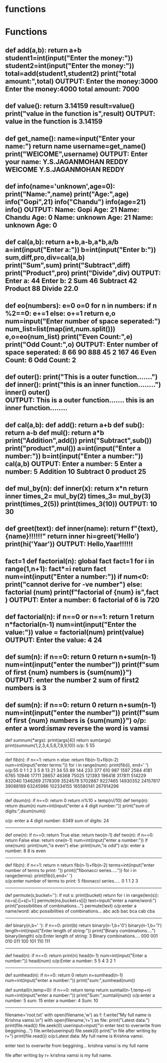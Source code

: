   # functions
# Functions
def add(a,b):
    return a+b
student1=int(input("Enter the money:"))
student2=int(input("Enter the money:"))
total=add(student1,student2)
print("total amount:",total)
OUTPUT:
      Enter the money:3000
      Enter the money:4000
      total amount: 7000
---------------------------------------------------------------
  def value():
    return 3.14159
result=value()
print("value in the function is",result)
 OUTPUT:   value in the function is 3.14159
 ------------------------------------------------------------
 def get_name():
    name=input("Enter your name:")
    return name
username=get_name()
print("WElCOME",username)
OUTPUT:
Enter your name: Y.S.JAGANMOHAN REDDY
WElCOME Y.S.JAGANMOHAN REDDY
-----------------------------------------------------------------
def info(name='unknown',age=0):
    print("Name:",name)
    print("Age:",age)
info("Gopi",21)
info("Chandu")
info(age=21)
info()
OUTPUT:
Name: Gopi
Age: 21
Name: Chandu
Age: 0
Name: unknown
Age: 21
Name: unknown
Age: 0
--------------------------------------------------------------------
def cal(a,b):
    return a+b,a-b,a*b,a/b
a=int(input("Enter a:"))
b=int(input("Enter b:"))
sum,diff,pro,div=cal(a,b)     
print("Sum",sum)
print("Subtract",diff)
print("Product",pro)
print("Divide",div)
OUTPUT:
Enter a: 44
Enter b: 2
Sum 46
Subtract 42
Product 88
Divide 22.0
--------------------------------------------------------------------------
 def eo(numbers):
    e=0
    o=0
    for n in numbers:
        if n %2==0:
            e+=1
        else:
            o+=1
    return e,o
num=input("Enter number of space seperated:")
num_list=list(map(int,num.split()))
e,o=eo(num_list)
print("Even Count:",e)
print("Odd Count:",o)
OUTPUT:
Enter number of space seperated: 8 66 90 888 45 2 167 46 
Even Count: 6
Odd Count: 2
----------------------------------------------------------------------------
def outer():
    print("This is a outer function.......")
    def inner():
        print("this is an inner function........")
    inner()
outer()   
OUTPUT:
This is a outer function.......
this is an inner function........
-----------------------------------------------------------------------------------
def cal(a,b):
    def add():
        return a+b
    def sub():
        return a-b
    def mul():
        return a*b
    print("Addition",add())
    print("Subtract",sub())
    print("product",mul())
a=int(input("Enter a number:"))
b=int(input("Enter a number:"))
cal(a,b)
OUTPUT:
Enter a number: 5
Enter a number: 5
Addition 10
Subtract 0
product 25
-------------------------------------------------------------------------------------------
def mul_by(n):
    def inner(x):
        return x*n
    return inner
times_2= mul_by(2)
times_3= mul_by(3)
print(times_2(5))
print(times_3(10))
 OUTPUT:
 10
30
-----------------------------------------------------------------------------------------
def greet(text):
    def inner(name):
        return f"{text},{name}!!!!!!"
    return inner 
hi=greet('Hello')
print(hi('Yaar'))
OUTPUT:
Hello,Yaar!!!!!!
-------------------------------------------------------------------------------------
fact=1
def factorial(n):
    global fact
    fact=1
    for i in range(1,n+1):
        fact*=i
    return fact
num=int(input("Enter a number:"))
if num<0:
    print("cannot derive for -ve number")
else:
    factorial (num)
    print(f"factorial of {num} is",fact )
OUTPUT:
Enter a number: 6
factorial of 6 is 720
------------------------------------------------------------------------------------
def factorial(n):
    if n==0 or n==1:
        return 1
    return n*factorial(n-1)
num=int(input("Enter the value:"))
value = factorial(num)
print(value)
OUTPUT:
Enter the value: 4
24
------------------------------------------------------------------------------------
def sum(n):
    if n==0:
        return 0
    return n+sum(n-1)
num=int(input("enter the number"))
print(f"sum of first {num} numbers is {sum(num)}")
OUTPUT:
enter the number 2
sum of first2 numbers is 3
------------------------------------------------------------------------------------
def sum(n):
    if n==0:
        return 0
    return n+sum(n-1)
num=int(input("enter the number"))
print(f"sum of first {num} numbers is {sum(num)}")
o/p:
enter a word:ismav
reverse the word is vamsi
------------------------------------------------------------------------------------
def sumnum(*args):
    print(args[4])
    return sum(args)
print(sumnum(1,2,3,4,5,6,7,8,9,10))
o/p:
5
55
_____________________________________________________________________________________
def fib(n):
    if n<=1:
        return n
    else:
        return fib(n-1)+fib(n-2)
num=int(input("enter terms:"))
for i in range(num):
    print(fib(i), end=' ')
o/p:55
0 1 1 2 3 5 8 13 21 34 55 89 144 233 377 610 987 1597 2584 4181 6765 10946 17711 28657 46368 75025 121393 196418 317811 514229 832040 1346269 2178309 3524578 5702887 9227465 14930352 24157817 39088169 63245986 102334155 165580141 267914296
___________________________________________________________________________________________________
def dsum(n):
    if n==0:
        return 0
    return n%10 + temp(n//10)
def temp(n):
    return dsum(n)
num=int(input("enter a 4 digit number:"))
print("sum of digits:",dsum(num))

o/p:
enter a 4 digit number: 8349
sum of digits: 24
____________________________________________________________________________________________________
def one(n):
    if n==0:
        return True
    else:
        return two(n-1)
def two(n):
    if n==0:
        return False
    else:
        return one(n-1)
num=int(input("enter a number:"))
if one(num):
    print(num,"is even")
else:
    print(num,"is odd")
o/p:
    enter a number: 8
8 is even
____________________________________________________________________________________________________
  def fib(n):
    if n<=1:
        return n
    return fib(n-1)+fib(n-2)
terms=int(input("enter number of terms to print: "))
print(("fibonacci series....."))
for i in range(terms):
      print(fib(i),end=' ')      
o/p:enter number of terms to print:  5
fibonacci series.....
0 1 1 2 3
____________________________________________________________________________________________________
def permute(s,bucket=''):
    if not s:
        print(bucket)
        return
    for i in range(len(s)):
        ns=s[:i]+s[i+1:]
        permute(ns,bucket+s[i])
text=input("enter a name/word:")
print("possibilities of combinations...")
permute(text)
o/p:enter a name/word: abc
possibilities of combinations...
abc
acb
bac
bca
cab
cba
____________________________________________________________________________________________________
def binary(n,b=' '):
    if n==0:
        print(b)
        return
    binary(n-1,b+'0')
    binary(n-1,b+'1')
length=int(input("Enter length of string:"))
print("Binary combinations....")
binary(length)
o/p:Enter length of string: 3
Binary combinations....
 000
 001
 010
 011
 100
 101
 110
 111
____________________________________________________________________________________________________
def head(n):
    if n==0:
        return
    print(n)
    head(n-1)
num=int(input("Enter a number:"))
head(num)
o/p:Enter a number: 5
5
4
3
2
1
____________________________________________________________________________________________________
def sumhead(n):
    if n==0:
        return 0
    return n+sumhead(n-1)
num=int(input("enter a number:"))
print("sum:",sumhead(num))

def sumtail(n,temp=0):
    if n==0:
        return temp
    return sumtail(n-1,temp+n)
num=int(input("enter a number:"))
print("Sum:",sumtail(num))
o/p:enter a number: 5
sum: 15
enter a number: 4
Sum: 10
____________________________________________________________________________________________________
   filename='root.txt'
with open(filename,'w') as f:
    f.write("My full name is Krishna vamsi.\n")
with open(filename,'r+') as file:
    print("Latest data:")
    print(file.read())
    file.seek(0)
    userinput=input("\n enter text to overwrite from beggining...")
    file.write(userinput)
    file.seek(0)
    print("\n file after writing by r+")
    print(file.read())
  o/p:Latest data:
My full name is Krishna vamsi.


 enter text to overwrite from beggining... krishna vamsi is my full name

 file after writing by r+
krishna vamsi is my full name.

  
